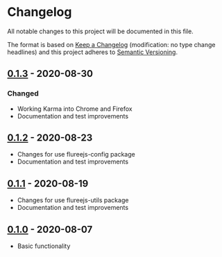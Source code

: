 # Changelog

All notable changes to this project will be documented in this file.

The format is based on [Keep a Changelog](http://keepachangelog.com/en/1.0.0/)
(modification: no type change headlines) and this project adheres to
[Semantic Versioning](http://semver.org/spec/v2.0.0.html).

## [0.1.3] - 2020-08-30

### Changed

- Working Karma into Chrome and Firefox
- Documentation and test improvements

## [0.1.2] - 2020-08-23

- Changes for use flureejs-config package
- Documentation and test improvements

## [0.1.1] - 2020-08-19

- Changes for use flureejs-utils package
- Documentation and test improvements

## [0.1.0] - 2020-08-07

- Basic functionality

[0.1.3]: https://github.com/StylusFrost/flureejs-wallet/compare/v0.1.2...v0.1.3
[0.1.2]: https://github.com/StylusFrost/flureejs-wallet/compare/v0.1.1...v0.1.2
[0.1.1]: https://github.com/StylusFrost/flureejs-wallet/compare/v0.1.0...v0.1.1
[0.1.0]: https://github.com/StylusFrost/flureejs-wallet/releases/v0.1.0
